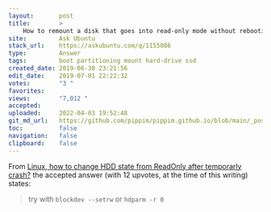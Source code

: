 ```yaml
---
layout:       post
title:        >
    How to remount a disk that goes into read-only mode without rebooting?
site:         Ask Ubuntu
stack_url:    https://askubuntu.com/q/1155086
type:         Answer
tags:         boot partitioning mount hard-drive ssd
created_date: 2019-06-30 23:21:56
edit_date:    2019-07-01 22:22:32
votes:        "3 "
favorites:    
views:        "7,012 "
accepted:     
uploaded:     2022-04-03 19:52:48
git_md_url:   https://github.com/pippim/pippim.github.io/blob/main/_posts/2019/2019-06-30-How-to-remount-a-disk-that-goes-into-read-only-mode-without-rebooting_.md
toc:          false
navigation:   false
clipboard:    false
---
```


From [Linux, how to change HDD state from ReadOnly after temporarly crash?](https://unix.stackexchange.com/questions/74090/linux-how-to-change-hdd-state-from-readonly-after-temporarly-crash) the accepted answer (with 12 upvotes, at the time of this writing) states:

> try with `blockdev --setrw` or `hdparm -r 0`  

